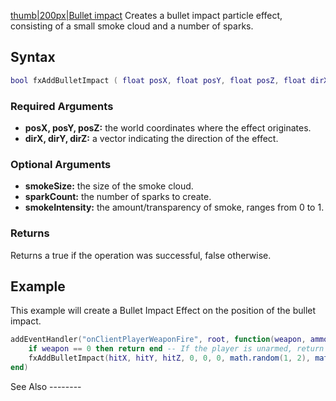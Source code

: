[thumb|200px|Bullet impact](/Image:Fxbulletimpact.png.md "wikilink") Creates a bullet impact particle effect, consisting of a small smoke cloud and a number of sparks.

Syntax
------

``` lua
bool fxAddBulletImpact ( float posX, float posY, float posZ, float dirX, float dirY, float dirZ, [int smokeSize=1, int sparkCount=1, float smokeIntensity=1.0] )
```

### Required Arguments

-   **posX, posY, posZ:** the world coordinates where the effect originates.
-   **dirX, dirY, dirZ:** a vector indicating the direction of the effect.

### Optional Arguments

-   **smokeSize:** the size of the smoke cloud.
-   **sparkCount:** the number of sparks to create.
-   **smokeIntensity:** the amount/transparency of smoke, ranges from 0 to 1.

### Returns

Returns a true if the operation was successful, false otherwise.

Example
-------

<section name="Client" class="client" show="true">
This example will create a Bullet Impact Effect on the position of the bullet impact.

``` lua
addEventHandler("onClientPlayerWeaponFire", root, function(weapon, ammo, ammoInClip, hitX, hitY, hitZ, hitElement)
    if weapon == 0 then return end -- If the player is unarmed, return end.
    fxAddBulletImpact(hitX, hitY, hitZ, 0, 0, 0, math.random(1, 2), math.random(2, 5), 1.0)
end)
```

</section>
See Also
--------
